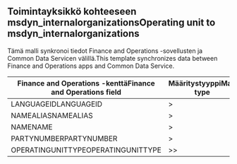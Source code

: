 ## <a name="operating-unit-to-msdyn_internalorganizations"></a><span data-ttu-id="7a01f-101">Toimintayksikkö kohteeseen msdyn_internalorganizations</span><span class="sxs-lookup"><span data-stu-id="7a01f-101">Operating unit to msdyn_internalorganizations</span></span>

<span data-ttu-id="7a01f-102">Tämä malli synkronoi tiedot Finance and Operations -sovellusten ja Common Data Servicen välillä.</span><span class="sxs-lookup"><span data-stu-id="7a01f-102">This template synchronizes data between Finance and Operations apps and Common Data Service.</span></span>

<span data-ttu-id="7a01f-103">Finance and Operations -kenttä</span><span class="sxs-lookup"><span data-stu-id="7a01f-103">Finance and Operations field</span></span> | <span data-ttu-id="7a01f-104">Määritystyyppi</span><span class="sxs-lookup"><span data-stu-id="7a01f-104">Map type</span></span> | <span data-ttu-id="7a01f-105">Muu Dynamics 365 -kenttä</span><span class="sxs-lookup"><span data-stu-id="7a01f-105">Other Dynamics 365 field</span></span> | <span data-ttu-id="7a01f-106">Oletusarvo</span><span class="sxs-lookup"><span data-stu-id="7a01f-106">Default value</span></span>
---|---|---|---
<span data-ttu-id="7a01f-107">LANGUAGEID</span><span class="sxs-lookup"><span data-stu-id="7a01f-107">LANGUAGEID</span></span> | > | <span data-ttu-id="7a01f-108">msdyn_languageid</span><span class="sxs-lookup"><span data-stu-id="7a01f-108">msdyn_languageid</span></span> | 
<span data-ttu-id="7a01f-109">NAMEALIAS</span><span class="sxs-lookup"><span data-stu-id="7a01f-109">NAMEALIAS</span></span> | > | <span data-ttu-id="7a01f-110">msdyn_namealias</span><span class="sxs-lookup"><span data-stu-id="7a01f-110">msdyn_namealias</span></span> | 
<span data-ttu-id="7a01f-111">NAME</span><span class="sxs-lookup"><span data-stu-id="7a01f-111">NAME</span></span> | > | <span data-ttu-id="7a01f-112">msdyn_name</span><span class="sxs-lookup"><span data-stu-id="7a01f-112">msdyn_name</span></span> | 
<span data-ttu-id="7a01f-113">PARTYNUMBER</span><span class="sxs-lookup"><span data-stu-id="7a01f-113">PARTYNUMBER</span></span> | > | <span data-ttu-id="7a01f-114">msdyn_partynumber</span><span class="sxs-lookup"><span data-stu-id="7a01f-114">msdyn_partynumber</span></span> | 
<span data-ttu-id="7a01f-115">OPERATINGUNITTYPE</span><span class="sxs-lookup"><span data-stu-id="7a01f-115">OPERATINGUNITTYPE</span></span> | >> | <span data-ttu-id="7a01f-116">msdyn_type</span><span class="sxs-lookup"><span data-stu-id="7a01f-116">msdyn_type</span></span> | 
